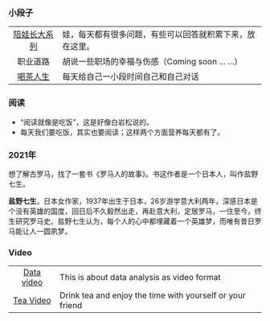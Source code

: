 ### 小段子
|||
|:---:|:---|
|[陪娃长大系列](/DocsMD/docs/index.html)|娃，每天都有很多问题，有些可以回答就积累下来，放在这里。|
|职业道路|胡说一些职场的幸福与伤感（Coming soon ... ...）|
|[喝茶人生](/DocsMD/docs/Teaindex.html)|每天给自己一小段时间自己和自己对话|



### 阅读

+ “阅读就像是吃饭”，这是好像白岩松说的。
+ 每天我们要吃饭，其实也要阅读；这样两个方面营养每天都有了。


### 2021年

想了解古罗马，找了一套书《罗马人的故事》。书这作者是一个日本人，叫作盐野七生。

<b>盐野七生</b>，日本女作家，1937年出生于日本，26岁游学意大利两年，深感日本是个没有英雄的国度，回日后不久毅然出走，再赴意大利，定居罗马，一住至今，终生研究罗马史。盐野七生认为，每个人的心中都埋藏着一个英雄梦，而唯有昔日罗马能让人一圆夙梦。



### Video
|||
|:---:|:---|
|[Data video](../VideoIndex.html)|This is about data analysis as video format|
|[Tea Video](../TeaVideo.html)|Drink tea and enjoy the time with yourself or your friend|
